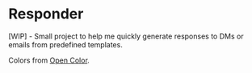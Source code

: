 # Responder

[WIP] - Small project to help me quickly generate responses to DMs or emails from predefined templates.

Colors from [Open Color](https://yeun.github.io/open-color/).
